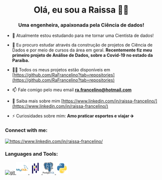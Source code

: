 <h1 align="center">Olá, eu sou a Raissa 🙋‍♀️</h1>
<h3 align="center">Uma engenheira, apaixonada pela Ciência de dados!</h3>

- 🔭 Atualmente estou estudando para me tornar uma Cientista de dados!

- 🌱 Eu procuro estudar através da construção de projetos de Ciência de Dados e por meio de cursos da área em geral. **Recentemente fiz meu primeiro projeto de Análise de Dados, sobre a Covid-19 no estado da Paraíba.**

- 👨‍💻 Todos os meus projetos estão disponíveis em [https://github.com/RaFrancelino?tab=repositories](https://github.com/RaFrancelino?tab=repositories)

- 📫 Fale comigo pelo meu email **ra.francelino@hotmail.com**

- 📄 Saiba mais sobre mim [https://www.linkedin.com/in/raissa-francelino/](https://www.linkedin.com/in/raissa-francelino/)

- ⚡ Curiosidades sobre mim: **Amo praticar esportes e viajar ✈️**

<h3 align="left">Connect with me:</h3>
<p align="left">
<a href="https://linkedin.com/in/https://www.linkedin.com/in/raissa-francelino/" target="blank"><img align="center" src="https://raw.githubusercontent.com/rahuldkjain/github-profile-readme-generator/master/src/images/icons/Social/linked-in-alt.svg" alt="https://www.linkedin.com/in/raissa-francelino/" height="30" width="40" /></a>
</p>

<h3 align="left">Languages and Tools:</h3>
<p align="left"> <a href="https://git-scm.com/" target="_blank" rel="noreferrer"> <img src="https://www.vectorlogo.zone/logos/git-scm/git-scm-icon.svg" alt="git" width="40" height="40"/> </a> <a href="https://www.mysql.com/" target="_blank" rel="noreferrer"> <img src="https://raw.githubusercontent.com/devicons/devicon/master/icons/mysql/mysql-original-wordmark.svg" alt="mysql" width="40" height="40"/> </a> <a href="https://pandas.pydata.org/" target="_blank" rel="noreferrer"> <img src="https://raw.githubusercontent.com/devicons/devicon/2ae2a900d2f041da66e950e4d48052658d850630/icons/pandas/pandas-original.svg" alt="pandas" width="40" height="40"/> </a> <a href="https://www.postgresql.org" target="_blank" rel="noreferrer"> <img src="https://raw.githubusercontent.com/devicons/devicon/master/icons/postgresql/postgresql-original-wordmark.svg" alt="postgresql" width="40" height="40"/> </a> <a href="https://www.python.org" target="_blank" rel="noreferrer"> <img src="https://raw.githubusercontent.com/devicons/devicon/master/icons/python/python-original.svg" alt="python" width="40" height="40"/> </a> </p>
